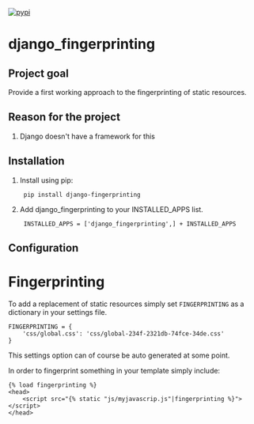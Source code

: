 [![pypi](https://img.shields.io/pypi/v/django-spirit.svg?style=flat-square)](https://pypi.python.org/pypi/django-fingerprinting)

django_fingerprinting
=====================

Project goal
------------

Provide a first working approach to the fingerprinting of static resources. 

Reason for the project
----------------------

1. Django doesn't have a framework for this


Installation
------------

1. Install using pip:

		pip install django-fingerprinting

2. Add django_fingerprinting to your INSTALLED_APPS list.

		INSTALLED_APPS = ['django_fingerprinting',] + INSTALLED_APPS

Configuration
-------------


Fingerprinting
==============

To add a replacement of static resources simply set `FINGERPRINTING` as a dictionary 
in your settings file.

	FINGERPRINTING = {
	    'css/global.css': 'css/global-234f-2321db-74fce-34de.css'
	}

This settings option can of course be auto generated at some point.

In order to fingerprint something in your template simply include:
    
    {% load fingerprinting %}
    <head>
        <script src="{% static "js/myjavascrip.js"|fingerprinting %}"></script>
    </head>

    

